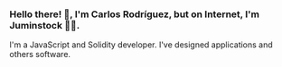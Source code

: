 ### Hello there! 👋, I'm Carlos Rodríguez, but on Internet, I'm Juminstock 🧑‍💻.

I'm a JavaScript and Solidity developer. 
I've designed applications and others software. 
